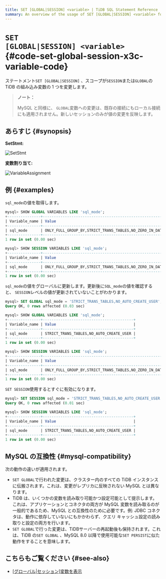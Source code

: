 ```yaml
---
title: SET [GLOBAL|SESSION] <variable> | TiDB SQL Statement Reference
summary: An overview of the usage of SET [GLOBAL|SESSION] <variable> for the TiDB database.
---
```


# <code>SET [GLOBAL|SESSION] &#x3C;variable></code> {#code-set-global-session-x3c-variable-code}

ステートメント`SET [GLOBAL|SESSION]` 、スコープが`SESSION`または`GLOBAL`の TiDB の組み込み変数の 1 つを変更します。

> **ノート：**
>
> MySQL と同様に、 `GLOBAL`変数への変更は、既存の接続にもローカル接続にも適用されません。新しいセッションのみが値の変更を反映します。

## あらすじ {#synopsis}

**SetStmt:**

![SetStmt](https://download.pingcap.com/images/docs/sqlgram/SetStmt.png)

**変数割り当て:**

![VariableAssignment](https://download.pingcap.com/images/docs/sqlgram/VariableAssignment.png)

## 例 {#examples}

`sql_mode`の値を取得します。

```sql
mysql> SHOW GLOBAL VARIABLES LIKE 'sql_mode';
+---------------+-------------------------------------------------------------------------------------------------------------------------------------------+
| Variable_name | Value                                                                                                                                     |
+---------------+-------------------------------------------------------------------------------------------------------------------------------------------+
| sql_mode      | ONLY_FULL_GROUP_BY,STRICT_TRANS_TABLES,NO_ZERO_IN_DATE,NO_ZERO_DATE,ERROR_FOR_DIVISION_BY_ZERO,NO_AUTO_CREATE_USER,NO_ENGINE_SUBSTITUTION |
+---------------+-------------------------------------------------------------------------------------------------------------------------------------------+
1 row in set (0.00 sec)

mysql> SHOW SESSION VARIABLES LIKE 'sql_mode';
+---------------+-------------------------------------------------------------------------------------------------------------------------------------------+
| Variable_name | Value                                                                                                                                     |
+---------------+-------------------------------------------------------------------------------------------------------------------------------------------+
| sql_mode      | ONLY_FULL_GROUP_BY,STRICT_TRANS_TABLES,NO_ZERO_IN_DATE,NO_ZERO_DATE,ERROR_FOR_DIVISION_BY_ZERO,NO_AUTO_CREATE_USER,NO_ENGINE_SUBSTITUTION |
+---------------+-------------------------------------------------------------------------------------------------------------------------------------------+
1 row in set (0.00 sec)
```

`sql_mode`の値をグローバルに更新します。更新後に`SQL_mode`の値を確認すると、 `SESSION`レベルの値が更新されていないことがわかります。

```sql
mysql> SET GLOBAL sql_mode = 'STRICT_TRANS_TABLES,NO_AUTO_CREATE_USER';
Query OK, 0 rows affected (0.03 sec)

mysql> SHOW GLOBAL VARIABLES LIKE 'sql_mode';
+---------------+-----------------------------------------+
| Variable_name | Value                                   |
+---------------+-----------------------------------------+
| sql_mode      | STRICT_TRANS_TABLES,NO_AUTO_CREATE_USER |
+---------------+-----------------------------------------+
1 row in set (0.00 sec)

mysql> SHOW SESSION VARIABLES LIKE 'sql_mode';
+---------------+-------------------------------------------------------------------------------------------------------------------------------------------+
| Variable_name | Value                                                                                                                                     |
+---------------+-------------------------------------------------------------------------------------------------------------------------------------------+
| sql_mode      | ONLY_FULL_GROUP_BY,STRICT_TRANS_TABLES,NO_ZERO_IN_DATE,NO_ZERO_DATE,ERROR_FOR_DIVISION_BY_ZERO,NO_AUTO_CREATE_USER,NO_ENGINE_SUBSTITUTION |
+---------------+-------------------------------------------------------------------------------------------------------------------------------------------+
1 row in set (0.00 sec)
```

`SET SESSION`使用するとすぐに有効になります。

```sql
mysql> SET SESSION sql_mode = 'STRICT_TRANS_TABLES,NO_AUTO_CREATE_USER';
Query OK, 0 rows affected (0.01 sec)

mysql> SHOW SESSION VARIABLES LIKE 'sql_mode';
+---------------+-----------------------------------------+
| Variable_name | Value                                   |
+---------------+-----------------------------------------+
| sql_mode      | STRICT_TRANS_TABLES,NO_AUTO_CREATE_USER |
+---------------+-----------------------------------------+
1 row in set (0.00 sec)
```

## MySQL の互換性 {#mysql-compatibility}

次の動作の違いが適用されます。

-   `SET GLOBAL`で行われた変更は、クラスター内のすべての TiDB インスタンスに伝搬されます。これは、変更がレプリカに反映されない MySQL とは異なります。
-   TiDB は、いくつかの変数を読み取り可能かつ設定可能として提示します。これは、アプリケーションとコネクタの両方が MySQL 変数を読み取るのが一般的であるため、MySQL との互換性のために必要です。例: JDBC コネクタは、動作に依存していないにもかかわらず、クエリ キャッシュ設定の読み取りと設定の両方を行います。
-   `SET GLOBAL`で行った変更は、TiDBサーバーの再起動後も保持されます。これは、TiDB の`SET GLOBAL` 、MySQL 8.0 以降で使用可能な`SET PERSIST`に似た動作をすることを意味します。

## こちらもご覧ください {#see-also}

-   [[グローバル|セッション]変数を表示](/sql-statements/sql-statement-show-variables.md)
